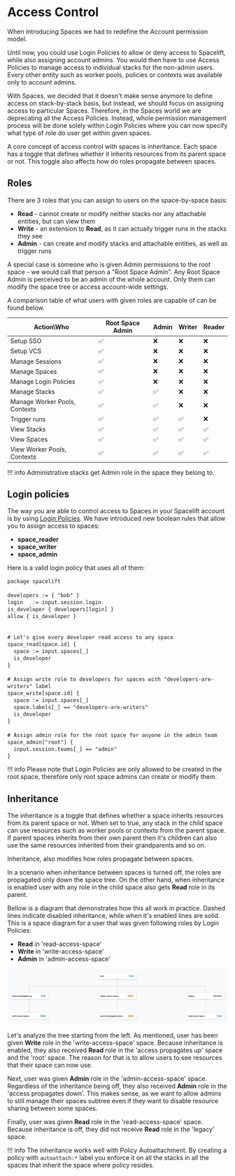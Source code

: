 # Access Control

When introducing Spaces we had to redefine the Account permission model.

Until now, you could use Login Policies to allow or deny access to Spacelift, while also assigning account admins.
You would then have to use Access Policies to manage access to individual stacks for the non-admin users.
Every other entity such as worker pools, policies or contexts was available only to account admins.

With Spaces, we decided that it doesn't make sense anymore to define access on stack-by-stack basis, but instead, we should focus on assigning access to particular Spaces.
Therefore, in the Spaces world we are deprecating all the Access Policies.
Instead, whole permission management process will be done solely within Login Policies where you can now specify what type of role do user get within given spaces.

A core concept of access control with spaces is inheritance. Each space has a toggle that defines whether it inherits resources from its parent space or not.
This toggle also affects how do roles propagate between spaces.

## Roles

There are 3 roles that you can assign to users on the space-by-space basis:
- **Read** - cannot create or modify neither stacks nor any attachable entities, but can view them
- **Write** - an extension to **Read**, as it can actually trigger runs in the stacks they see
- **Admin** - can create and modify stacks and attachable entities, as well as trigger runs

A special case is someone who is given Admin permissions to the root space - we would call that person a "Root Space Admin".
Any Root Space Admin is perceived to be an admin of the whole account. Only them can modify the space tree or access account-wide settings.

A comparison table of what users with given roles are capable of can be found below.

| Action\Who                    | Root Space Admin | Admin | Writer | Reader |
|-------------------------------|------------------|-------|--------|--------|
| Setup SSO                     | ✅                | ❌     | ❌      | ❌      |
| Setup VCS                     | ✅                | ❌     | ❌      | ❌      |
| Manage Sessions               | ✅                | ❌     | ❌      | ❌      |
| Manage Spaces                 | ✅                | ❌     | ❌      | ❌      |
| Manage Login Policies         | ✅                | ❌     | ❌      | ❌      |
| Manage Stacks                 | ✅                | ✅     | ❌      | ❌      |
| Manage Worker Pools, Contexts | ✅                | ✅     | ❌      | ❌      |
| Trigger runs                  | ✅                | ✅     | ✅      | ❌      |
| View Stacks                   | ✅                | ✅     | ✅      | ✅      |
| View Spaces                   | ✅                | ✅     | ✅      | ✅      |
| View Worker Pools, Contexts   | ✅                | ✅     | ✅      | ✅      |


!!! info
    Administrative stacks get Admin role in the space they belong to.

## Login policies

The way you are able to control access to Spaces in your Spacelift account is by using [Login Policies](../policy/login-policy.md).
We have introduced new boolean rules that allow you to assign access to spaces:

- **space_reader**
- **space_writer**
- **space_admin**

Here is a valid login policy that uses all of them:

```opa
package spacelift

developers := { "bob" }
login   := input.session.login
is_developer { developers[login] }
allow { is_developer }


# Let's give every developer read access to any space
space_read[space.id] {
  space := input.spaces[_]
  is_developer
}

# Assign write role to developers for spaces with "developers-are-writers" label
space_write[space.id] {
  space := input.spaces[_]
  space.labels[_] == "developers-are-writers"
  is_developer
}

# Assign admin role for the root space for anyone in the admin team
space_admin["root"] {
  input.session.teams[_] == "admin"
}
```

!!! info
  Please note that Login Policies are only allowed to be created in the root space, therefore only root space admins can create or modify them.

## Inheritance

The inheritance is a toggle that defines whether a space inherits resources from its parent space or not.
When set to true, any stack in the child space can use resources such as worker pools or contexts from the parent space.
If parent spaces inherits from their own parent then it's children can also use the same resources inherited from their grandparents and so on.

Inheritance, also modifies how roles propagate between spaces.

In a scenario when inheritance between spaces is turned off, the roles are propagated only down the space tree.
On the other hand, when inheritance is enabled user with any role in the child space also gets **Read** role in its parent.

Bellow is a diagram that demonstrates how this all work in practice.
Dashed lines indicate disabled inheritance, while when it's enabled lines are solid.
This is a space diagram for a user that was given following roles by Login Policies:

- **Read** in 'read-access-space'
- **Write** in 'write-access-space'
- **Admin** in 'admin-access-space'


![](<../../assets/screenshots/spaces_access_propagation.png>)

Let's analyze the tree starting from the left.
As mentioned, user has been given **Write** role in the 'write-access-space' space.
Because inheritance is enabled, they also received **Read** role in the 'access propagates up' space and the 'root' space.
The reason for that is to allow users to see resources that their space can now use.

Next, user was given **Admin** role in the 'admin-access-space' space. Regardless of the inheritance being off, they also received **Admin** role in the 'access propagates down'.
This makes sense, as we want to allow admins to still manage their spaces subtree even if they want to disable resource sharing between some spaces.

Finally, user was given **Read** role in the 'read-access-space' space. Because inheritance is off, they did not receive **Read** role in the 'legacy' space.

!!! info
    The inheritance works well with Policy Autoattachment. By creating a policy with `autoattach:*` label you enforce it on all the stacks in all the spaces that inherit the space where policy resides.

